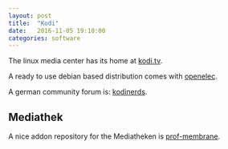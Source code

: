```yaml
---
layout: post
title:  "Kodi"
date:   2016-11-05 19:10:00
categories: software
---
```


The linux media center has its home at [kodi.tv][home].

A ready to use debian based distribution comes with [openelec][elec].

A german community forum is: [kodinerds][nerds].

## Mediathek
A nice addon repository for the Mediatheken is [prof-membrane][membr].


[home]:	  https://kodi.tv
[elec]:	  http://openelec.tv/
[nerds]:  https://www.kodinerds.net
[membr]:  https://github.com/prof-membrane/repository.membrane/wiki

